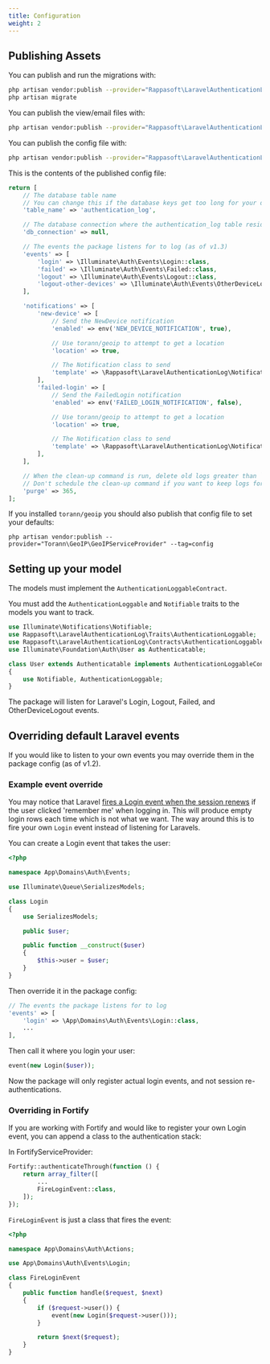 ```yaml
---
title: Configuration
weight: 2
---
```


## Publishing Assets

You can publish and run the migrations with:

```bash
php artisan vendor:publish --provider="Rappasoft\LaravelAuthenticationLog\LaravelAuthenticationLogServiceProvider" --tag="authentication-log-migrations"
php artisan migrate
```

You can publish the view/email files with:
```bash
php artisan vendor:publish --provider="Rappasoft\LaravelAuthenticationLog\LaravelAuthenticationLogServiceProvider" --tag="authentication-log-views"
```

You can publish the config file with:
```bash
php artisan vendor:publish --provider="Rappasoft\LaravelAuthenticationLog\LaravelAuthenticationLogServiceProvider" --tag="authentication-log-config"
```

This is the contents of the published config file:

```php
return [
    // The database table name
    // You can change this if the database keys get too long for your driver
    'table_name' => 'authentication_log',

    // The database connection where the authentication_log table resides. Leave empty to use the default
    'db_connection' => null,

    // The events the package listens for to log (as of v1.3)
    'events' => [
        'login' => \Illuminate\Auth\Events\Login::class,
        'failed' => \Illuminate\Auth\Events\Failed::class,
        'logout' => \Illuminate\Auth\Events\Logout::class,
        'logout-other-devices' => \Illuminate\Auth\Events\OtherDeviceLogout::class,
    ],

    'notifications' => [
        'new-device' => [
            // Send the NewDevice notification
            'enabled' => env('NEW_DEVICE_NOTIFICATION', true),

            // Use torann/geoip to attempt to get a location
            'location' => true,

            // The Notification class to send
            'template' => \Rappasoft\LaravelAuthenticationLog\Notifications\NewDevice::class,
        ],
        'failed-login' => [
            // Send the FailedLogin notification
            'enabled' => env('FAILED_LOGIN_NOTIFICATION', false),

            // Use torann/geoip to attempt to get a location
            'location' => true,

            // The Notification class to send
            'template' => \Rappasoft\LaravelAuthenticationLog\Notifications\FailedLogin::class,
        ],
    ],

    // When the clean-up command is run, delete old logs greater than `purge` days
    // Don't schedule the clean-up command if you want to keep logs forever.
    'purge' => 365,
];
```

If you installed `torann/geoip` you should also publish that config file to set your defaults:

```
php artisan vendor:publish --provider="Torann\GeoIP\GeoIPServiceProvider" --tag=config
```

## Setting up your model

The models must implement the `AuthenticationLoggableContract`.

You must add the `AuthenticationLoggable` and `Notifiable` traits to the models you want to track.

```php
use Illuminate\Notifications\Notifiable;
use Rappasoft\LaravelAuthenticationLog\Traits\AuthenticationLoggable;
use Rappasoft\LaravelAuthenticationLog\Contracts\AuthenticationLoggableContract;
use Illuminate\Foundation\Auth\User as Authenticatable;

class User extends Authenticatable implements AuthenticationLoggableContract
{
    use Notifiable, AuthenticationLoggable;
}
```

The package will listen for Laravel's Login, Logout, Failed, and OtherDeviceLogout events.

## Overriding default Laravel events

If you would like to listen to your own events you may override them in the package config (as of v1.2).

### Example event override

You may notice that Laravel [fires a Login event when the session renews](https://github.com/laravel/framework/blob/master/src/Illuminate/Auth/SessionGuard.php#L149) if the user clicked 'remember me' when logging in. This will produce empty login rows each time which is not what we want. The way around this is to fire your own `Login` event instead of listening for Laravels.

You can create a Login event that takes the user:

```php
<?php

namespace App\Domains\Auth\Events;

use Illuminate\Queue\SerializesModels;

class Login
{
    use SerializesModels;

    public $user;

    public function __construct($user)
    {
        $this->user = $user;
    }
}
```

Then override it in the package config:

```php
// The events the package listens for to log
'events' => [
    'login' => \App\Domains\Auth\Events\Login::class,
    ...
],
```

Then call it where you login your user:

```php
event(new Login($user));
```

Now the package will only register actual login events, and not session re-authentications.

### Overriding in Fortify

If you are working with Fortify and would like to register your own Login event, you can append a class to the authentication stack:

In FortifyServiceProvider:

```php
Fortify::authenticateThrough(function () {
    return array_filter([
        ...
        FireLoginEvent::class,
    ]);
});
```

`FireLoginEvent` is just a class that fires the event:

```php
<?php

namespace App\Domains\Auth\Actions;

use App\Domains\Auth\Events\Login;

class FireLoginEvent
{
    public function handle($request, $next)
    {
        if ($request->user()) {
            event(new Login($request->user()));
        }

        return $next($request);
    }
}
```
